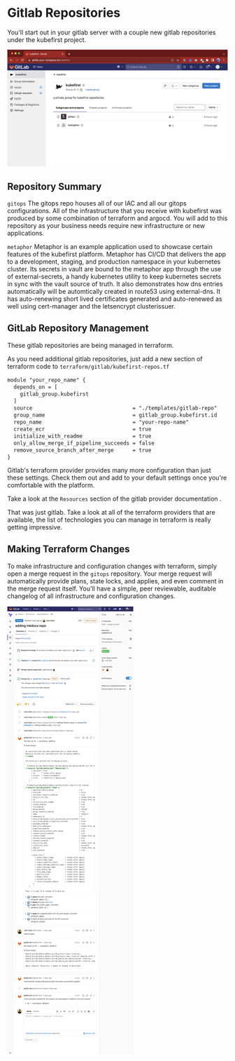 # Gitlab Repositories

You'll start out in your gitlab server with a couple new gitlab repositories under the kubefirst project.

![](../img/kubefirst/gitlab/kubefirst-group.png)

## Repository Summary

`gitops`
The gitops repo houses all of our IAC and all our gitops configurations. All of the infrastructure that you receive with kubefirst was produced by some combination of terraform and argocd. You will add to this repository as your business needs require new infrastructure or new applications.

`metaphor`
Metaphor is an example application used to showcase certain features of the kubefirst platform. Metaphor has CI/CD that delivers the app to a development, staging, and production namespace in your kubernetes cluster. Its secrets in vault are bound to the metaphor app through the use of external-secrets, a handy kubernetes utility to keep kubernetes secrets in sync with the vault source of truth. It also demonstrates how dns entries automatically will be automtically created in route53 using external-dns. It has auto-renewing short lived certificates generated and auto-renewed as well using cert-manager and the letsencrypt clusterissuer.

## GitLab Repository Management

These gitlab repositories are being managed in terraform.

As you need additional gitlab repositories, just add a new section of terraform code to `terraform/gitlab/kubefirst-repos.tf`
```
module "your_repo_name" {
  depends_on = [
    gitlab_group.kubefirst
  ]
  source                                = "./templates/gitlab-repo"
  group_name                            = gitlab_group.kubefirst.id
  repo_name                             = "your-repo-name"
  create_ecr                            = true
  initialize_with_readme                = true
  only_allow_merge_if_pipeline_succeeds = false
  remove_source_branch_after_merge      = true
}
```

Gitlab's terraform provider provides many more configuration than just these settings. Check them out and add to your default settings once you're comfortable with the platform.

Take a look at the `Resources` section of the gitlab provider documentation [](https://registry.terraform.io/providers/gitlabhq/gitlab/latest/docs/resources).

That was just gitlab. Take a look at all of the terraform providers that are available, the list of technologies you can manage in terraform is really getting impressive. [](https://www.terraform.io/docs/providers/index.html)

## Making Terraform Changes

To make infrastructure and configuration changes with terraform, simply open a merge request in the `gitops` repository. Your merge request will automatically provide plans, state locks, and applies, and even comment in the merge request itself. You'll have a simple, peer reviewable, auditable changelog of all infrastructure and configuration changes.

![](../img/kubefirst/gitlab-repositories/terraform-atlantis-merge-request.png)
